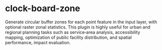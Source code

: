# clock-board-zone
Generate circular buffer zones for each point feature in the input layer, with optional raster zonal statistics. This plugin is highly useful for urban and regional planning tasks such as service‐area analysis, accessibility mapping, optimization of public facility distribution, and spatial performance, impact evaluation.
